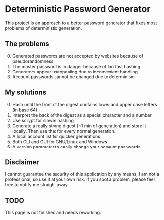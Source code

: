 Deterministic Password Generator
================================

This project is an approach to a better password generator that fixes most problems of deterministic generation.

The problems
------------
0. Generated passwords are not accepted by websites because of pseudorandomness
0. The master password is in danger because of too fast hashing
0. Generators appear unappealing due to inconvenient handling
0. Account passwords cannot be changed due to determinism

My solutions
------------
0. Hash until the front of the digest contains lower and upper case letters (in base 64)
0. Interpret the back of the digest as a special character and a number
0. Use scrypt for slower hashing
0. Generate a really strong digest (~1 min of generation) and store it locally. Then use that for every normal generation.
0. A local account list for quicker generations
0. Both CLI and GUI for GNU/Linux and Windows
0. A version parameter to easily change your account passwords

Disclaimer
----------
I cannot guarantee the security of this application by any means, I am not a professional, so use it at your own risk.
If you spot a problem, please feel free to notify me straight away.


TODO
----
This page is not finished and needs reworking.
